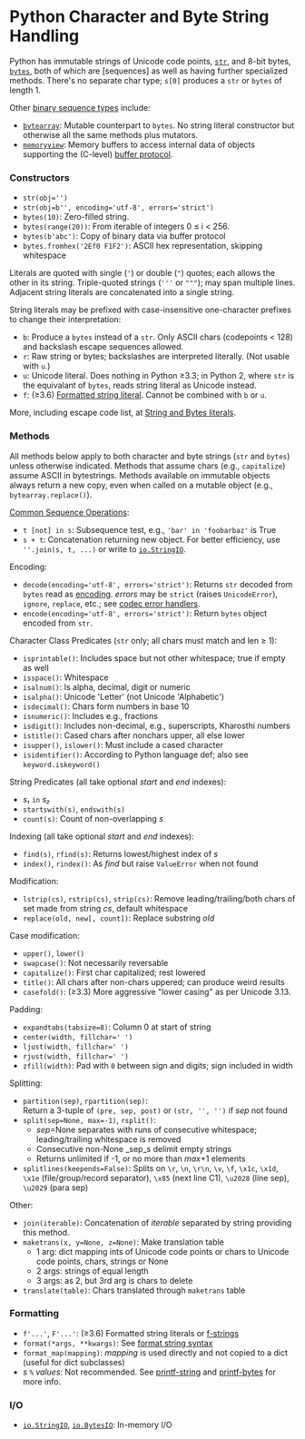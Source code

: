 Python Character and Byte String Handling
=========================================

Python has immutable strings of Unicode code points, [`str`], and
8-bit bytes, [`bytes`], both of which are [sequences] as well as
having further specialized methods. There's no separate char type;
`s[0]` produces a `str` or `bytes` of length 1.

Other [binary sequence types][binseq] include:
* [`bytearray`]: Mutable counterpart to `bytes`. No string literal
  constructor but otherwise all the same methods plus mutators.
* [`memoryview`]: Memory buffers to access internal data of objects
  supporting the (C-level) [buffer protocol].

### Constructors

* `str(obj='')`
* `str(obj=b'', encoding='utf-8', errors='strict')`
* `bytes(10)`: Zero-filled string.
* `bytes(range(20))`: From iterable of integers 0 ≤ i < 256.
* `bytes(b'abc')`: Copy of binary data via buffer protocol
* `bytes.fromhex('2Ef0 F1F2')`: ASCII hex representation, skipping whitespace

Literals are quoted with single (`'`) or double (`"`) quotes; each
allows the other in its string. Triple-quoted strings (`'''` or
`"""`); may span multiple lines. Adjacent string literals are
concatenated into a single string.

String literals may be prefixed with case-insensitive one-character
prefixes to change their interpretation:
- `b`: Produce a `bytes` instead of a `str`. Only ASCII chars
  (codepoints < 128) and backslash escape sequences allowed.
- `r`: Raw string or bytes; backslashes are interpreted literally.
  (Not usable with `u`.)
- `u`: Unicode literal. Does nothing in Python ≥3.3; in Python 2,
  where `str` is the equivalant of `bytes`, reads string literal as
  Unicode instead.
- `f`: (≥3.6) [Formatted string literal][f-strings]. Cannot be
  combined with `b` or `u`.

More, including escape code list, at [String and Bytes literals].

### Methods

All methods below apply to both character and byte strings (`str` and
`bytes`) unless otherwise indicated. Methods that assume chars (e.g.,
`capitalize`) assume ASCII in bytestrings. Methods available on
immutable objects always return a new copy, even when called on a
mutable object (e.g., `bytearray.replace()`).

[Common Sequence Operations](sequence.md):
* `t [not] in s`: Subsequence test, e.g., `'bar' in 'foobarbaz'` is True
* `s + t`: Concatenation returning new object. For better efficiency,
  use `''.join(s, t, ...)` or write to [`io.StringIO`].

Encoding:
* `decode(encoding='utf-8', errors='strict')`: Returns `str` decoded
  from `bytes` read as [encoding]. _errors_ may be `strict` (raises
  `UnicodeError`), `ignore`, `replace`, etc.; see [codec error handlers].
* `encode(encoding='utf-8', errors='strict')`: Return `bytes` object
  encoded from `str`.

Character Class Predicates (`str` only; all chars must match and len ≥ 1):
* `isprintable()`: Includes space but not other whitespace;
   true if empty as well
* `isspace()`: Whitespace
* `isalnum()`: Is alpha, decimal, digit or numeric
* `isalpha()`: Unicode 'Letter' (not Unicode 'Alphabetic')
* `isdecimal()`: Chars form numbers in base 10
* `isnumeric()`: Includes e.g., fractions
* `isdigit()`: Includes non-decimal, e.g., superscripts, Kharosthi numbers
* `istitle()`: Cased chars after nonchars upper, all else lower
* `isupper()`, `islower()`: Must include a cased character
* `isidentifier()`: According to Python language def; also see
  `keyword.iskeyword()`

String Predicates (all take optional _start_ and _end_ indexes):
* _s₁_ `in` _s₂_
* `startswith(s)`, `endswith(s)`
* `count(s)`: Count of non-overlapping _s_

Indexing (all take optional _start_ and _end_ indexes):
* `find(s)`, `rfind(s)`: Returns lowest/highest index of _s_
* `index()`, `rindex()`: As _find_ but raise `ValueError` when not found

Modification:
* `lstrip(cs)`, `rstrip(cs)`, `strip(cs)`: Remove leading/trailing/both
  chars of set made from string _cs_, default whitespace
* `replace(old, new[, count])`: Replace substring _old_

Case modification:
* `upper()`, `lower()`
* `swapcase()`: Not necessarily reversable
* `capitalize()`: First char capitalized; rest lowered
* `title()`: All chars after non-chars uppered; can produce weird results
* `casefold()`: (≥3.3) More aggressive "lower casing" as per Unicode 3.13.

Padding:
* `expandtabs(tabsize=8)`: Column 0 at start of string
* `center(width, fillchar=' ')`
* `ljust(width, fillchar=' ')`
* `rjust(width, fillchar=' ')`
* `zfill(width)`: Pad with `0` between sign and digits; sign included in width

Splitting:
* `partition(sep)`, `rpartition(sep)`:  
   Return a 3-tuple of `(pre, sep, post)` or `(str, '', '')` if _sep_ not found
* `split(sep=None, max=-1)`, `rsplit()`:
  - _sep_=None separates with runs of consecutive whitespace;
    leading/trailing whitespace is removed
  - Consecutive non-None _sep_s delimit empty strings
  - Returns unlimited if -1, or no more than _max_+1 elements
* `splitlines(keepends=False)`: Splits on `\r`, `\n`, `\r\n`,
   `\v`, `\f`, `\x1c`, `\x1d`, `\x1e` (file/group/record separator),
   `\x85` (next line C1), `\u2028` (line sep), `\u2029` (para sep)


Other:
* `join(iterable)`: Concatenation of _iterable_
  separated by string providing this method.
* `maketrans(x, y=None, z=None)`: Make translation table
  - 1 arg: dict mapping ints of Unicode code points or chars to
    Unicode code points, chars, strings or None
  - 2 args: strings of equal length
  - 3 args: as 2, but 3rd arg is chars to delete
* `translate(table)`: Chars translated through `maketrans` table

### Formatting

* `f'...'`, `F'...'`: (≥3.6) Formatted string literals or [f-strings]
* `format(*args, **kwargs)`: See [format string syntax]
* `format_map(mapping)`: _mapping_ is used directly and not copied to
  a dict (useful for dict subclasses)
* _s_ `%` _values_: Not recommended. See [printf-string] and
  [printf-bytes] for more info.

### I/O

* [`io.StringIO`], [`io.BytesIO`]: In-memory I/O



[String and Bytes literals]: https://docs.python.org/3/reference/lexical_analysis.html#strings
[`bytearray`]: https://docs.python.org/3/library/stdtypes.html#bytearray-objects
[`bytes`]: https://docs.python.org/3/library/stdtypes.html#bytes
[`io.BytesIO`]: https://docs.python.org/3/library/io.html#io.BytesIO
[`io.StringIO`]: https://docs.python.org/3/library/io.html#io.StringIO
[`memoryview`]: https://docs.python.org/3/library/stdtypes.html#memoryview
[`str`]: https://docs.python.org/3/library/stdtypes.html#text-sequence-type-str
[binseq]: https://docs.python.org/3/library/stdtypes.html#binaryseq
[buffer protocol]: https://docs.python.org/3/c-api/buffer.html
[codec error handlers]: https://docs.python.org/3/library/codecs.html#error-handlers
[encoding]: https://docs.python.org/3/library/codecs.html#standard-encodings
[f-strings]: https://docs.python.org/3/reference/lexical_analysis.html#f-strings
[format string syntax]: https://docs.python.org/3/library/string.html#formatstrings
[printf-string]: https://docs.python.org/3/library/stdtypes.html#printf-style-string-formatting
[printf-bytes]: https://docs.python.org/3/library/stdtypes.html#printf-style-bytes-formatting
